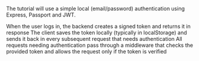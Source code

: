 The tutorial will use a simple local (email/password) authentication using Express, Passport and JWT.

When the user logs in, the backend creates a signed token and returns it in response
The client saves the token locally (typically in localStorage) and sends it back in every subsequent request that needs authentication
All requests needing authentication pass through a middleware that checks the provided token and allows the request only if the token is verified
